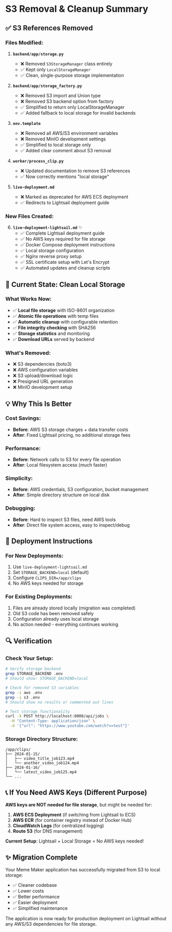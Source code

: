 # S3 Removal & Cleanup Summary

## ✅ S3 References Removed

### Files Modified:

1. **`backend/app/storage.py`**
   - ❌ Removed `S3StorageManager` class entirely
   - ✅ Kept only `LocalStorageManager` 
   - ✅ Clean, single-purpose storage implementation

2. **`backend/app/storage_factory.py`**
   - ❌ Removed S3 import and Union type
   - ❌ Removed S3 backend option from factory
   - ✅ Simplified to return only LocalStorageManager
   - ✅ Added fallback to local storage for invalid backends

3. **`env.template`**
   - ❌ Removed all AWS/S3 environment variables
   - ❌ Removed MinIO development settings
   - ✅ Simplified to local storage only
   - ✅ Added clear comment about S3 removal

4. **`worker/process_clip.py`**
   - ❌ Updated documentation to remove S3 references
   - ✅ Now correctly mentions "local storage"

5. **`live-deployment.md`**
   - ❌ Marked as deprecated for AWS ECS deployment
   - ✅ Redirects to Lightsail deployment guide

### New Files Created:

6. **`live-deployment-lightsail.md`** ✨
   - ✅ Complete Lightsail deployment guide
   - ✅ No AWS keys required for file storage
   - ✅ Docker Compose deployment instructions
   - ✅ Local storage configuration
   - ✅ Nginx reverse proxy setup
   - ✅ SSL certificate setup with Let's Encrypt
   - ✅ Automated updates and cleanup scripts

## 🎯 Current State: Clean Local Storage

### What Works Now:
- ✅ **Local file storage** with ISO-8601 organization
- ✅ **Atomic file operations** with temp files
- ✅ **Automatic cleanup** with configurable retention
- ✅ **File integrity checking** with SHA256
- ✅ **Storage statistics** and monitoring
- ✅ **Download URLs** served by backend

### What's Removed:
- ❌ S3 dependencies (boto3)
- ❌ AWS configuration variables
- ❌ S3 upload/download logic
- ❌ Presigned URL generation
- ❌ MinIO development setup

## 💡 Why This Is Better

### Cost Savings:
- **Before**: AWS S3 storage charges + data transfer costs
- **After**: Fixed Lightsail pricing, no additional storage fees

### Performance:
- **Before**: Network calls to S3 for every file operation
- **After**: Local filesystem access (much faster)

### Simplicity:
- **Before**: AWS credentials, S3 configuration, bucket management
- **After**: Simple directory structure on local disk

### Debugging:
- **Before**: Hard to inspect S3 files, need AWS tools
- **After**: Direct file system access, easy to inspect/debug

## 🚀 Deployment Instructions

### For New Deployments:
1. Use `live-deployment-lightsail.md`
2. Set `STORAGE_BACKEND=local` (default)
3. Configure `CLIPS_DIR=/app/clips`
4. No AWS keys needed for storage

### For Existing Deployments:
1. Files are already stored locally (migration was completed)
2. Old S3 code has been removed safely
3. Configuration already uses local storage
4. No action needed - everything continues working

## 🔍 Verification

### Check Your Setup:
```bash
# Verify storage backend
grep STORAGE_BACKEND .env
# Should show: STORAGE_BACKEND=local

# Check for removed S3 variables
grep -i aws .env
grep -i s3 .env
# Should show no results or commented out lines

# Test storage functionality
curl -X POST http://localhost:8000/api/jobs \
  -H "Content-Type: application/json" \
  -d '{"url": "https://www.youtube.com/watch?v=test"}'
```

### Storage Directory Structure:
```
/app/clips/
├── 2024-01-15/
│   ├── video_title_job123.mp4
│   └── another_video_job124.mp4
├── 2024-01-16/
│   └── latest_video_job125.mp4
└── ...
```

## 📞 If You Need AWS Keys (Different Purpose)

**AWS keys are NOT needed for file storage**, but might be needed for:

1. **AWS ECS Deployment** (if switching from Lightsail to ECS)
2. **AWS ECR** (for container registry instead of Docker Hub)
3. **CloudWatch Logs** (for centralized logging)
4. **Route 53** (for DNS management)

**Current Setup**: Lightsail + Local Storage = No AWS keys needed!

## ✨ Migration Complete

Your Meme Maker application has successfully migrated from S3 to local storage:
- ✅ Cleaner codebase
- ✅ Lower costs  
- ✅ Better performance
- ✅ Easier deployment
- ✅ Simplified maintenance

The application is now ready for production deployment on Lightsail without any AWS/S3 dependencies for file storage. 